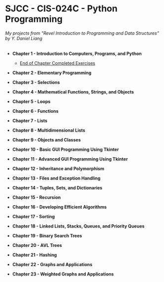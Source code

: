 # SJCC - CIS-024C - Python Programming
###### My projects from "Revel Introduction to Programming and Data Structures" by Y. Daniel Liang

- **Chapter 1 - Introduction to Computers, Programs, and Python**
    - [End of Chapter Completed Exercises](https://github.com/MrBanh/SJCC-CIS024C-Python/tree/master/Chapter%2001)

- **Chapter 2 - Elementary Programming**

- **Chapter 3 - Selections**

- **Chapter 4 - Mathematical Functions, Strings, and Objects**

- **Chapter 5 - Loops**

- **Chapter 6 - Functions**

- **Chapter 7 - Lists**

- **Chapter 8 - Multidimensional Lists**

- **Chapter 9 - Objects and Classes**

- **Chapter 10 - Basic GUI Programming Using Tkinter**

- **Chapter 11 - Advanced GUI Programming Using Tkinter**

- **Chapter 12 - Inheritance and Polymorphism**

- **Chapter 13 - Files and Exception Handling**

- **Chapter 14 - Tuples, Sets, and Dictionaries**

- **Chapter 15 - Recursion**

- **Chapter 16 - Developing Efficient Algorithms**

- **Chapter 17 - Sorting**

- **Chapter 18 - Linked Lists, Stacks, Queues, and Priority Queues**

- **Chapter 19 - Binary Search Trees**

- **Chapter 20 - AVL Trees**

- **Chapter 21 - Hashing**

- **Chapter 22 - Graphs and Applications**

- **Chapter 23 - Weighted Graphs and Applications**
